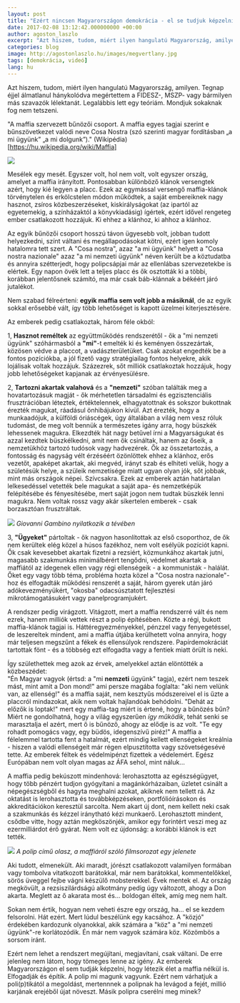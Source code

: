 ```yaml
---
layout: post
title: "Ezért nincsen Magyarországon demokrácia - el se tudjuk képzelni"
date: 2017-02-08 13:12:42.000000000 +00:00
author: agoston_laszlo
excerpt: "Azt hiszem, tudom, miért ilyen hangulatú Magyarország, amilyen. Tegnap éjjel álmatlanul hánykolódva megértettem a FIDESZ-, MSZP- vagy bármilyen más szavazók lélektanát. Legalábbis lett egy teóriám. Mondjuk sokaknak fog nem tetszeni."
categories: blog
image: http://agostonlaszlo.hu/images/megvertlany.jpg
tags: [demokrácia, videó]
lang: hu
---
```

Azt hiszem, tudom, miért ilyen hangulatú Magyarország, amilyen. Tegnap éjjel álmatlanul hánykolódva megértettem a FIDESZ-, MSZP- vagy bármilyen más szavazók lélektanát. Legalábbis lett egy teóriám. Mondjuk sokaknak fog nem tetszeni.

"A maffia szervezett bűnözői csoport. A maffia egyes tagjai szerint e bűnszövetkezet valódi neve Cosa Nostra (szó szerinti magyar fordításban „a mi ügyünk” „a mi dolgunk”)." (Wikipédia)[https://hu.wikipedia.org/wiki/Maffia]

![](http://agostonlaszlo.hu/images/cosanostra.jpg)

Mesélek egy mesét. Egyszer volt, hol nem volt, volt egyszer ország, amelyet a maffia irányított. Pontosabban különböző klánok versengtek azért, hogy kié legyen a placc. Ezek az egymással versengő maffia-klánok törvénytelen és erkölcstelen módon működtek, a saját embereiknek nagy hasznot, zsíros közbeszerzéseket, kiskirályságokat (az ipartól az egyetemekig, a színházaktól a könyvkiadásig) ígértek, ezért idővel rengeteg ember csatlakozott hozzájuk. Ki ehhez a klánhoz, ki ahhoz a klánhoz. 

Az egyik bűnözői csoport hosszú távon ügyesebb volt, jobban tudott helyezkedni, színt váltani és megállapodásokat kötni, ezért igen komoly hatalomra tett szert. A "Cosa nostra", azaz "a mi ügyünk" helyett a "Cosa nostra nazionale" azaz "a mi nemzeti ügyünk" néven került be a köztudatba és annyira szétterjedt, hogy polipcsápjai már az ellenlábas szervezetekbe is elértek. Egy napon övék lett a teljes placc és ők osztották ki a többi, korábban jelentősnek számító, ma már csak báb-klánnak a békéért járó jutalékot.

Nem szabad félreérteni: **egyik maffia sem volt jobb a másiknál**, de az egyik sokkal erősebbé vált, így több lehetőséget is kapott üzelmei kiterjesztésére.

Az emberek pedig csatlakoztak, három féle okból:

1, **Hasznot reméltek** az együttműködés rendszerétől - ők a "mi nemzeti ügyünk" szóhármasból a **"mi"**-t emelték ki és keményen összezártak, közösen védve a placcot, a vadászterületüket. Csak azokat engedték be a fontos pozíciókba, a jól fizető vagy stratégiailag fontos helyekre, akik lojálisak voltak hozzájuk. Százezrek, sőt milliók csatlakoztak hozzájuk, hogy jobb lehetőségeket kapjanak az érvényesülésre.

2, **Tartozni akartak valahová** és a **"nemzeti"** szóban találták meg a hovatartozásuk magját - ők mérhetetlen társadalmi és egzisztenciális frusztrációban léteztek, értéktelennek, elhagyatottnak és sokszor bukottnak érezték magukat, ráadásul önhibájukon kívül. Azt érezték, hogy a munkaadójuk, a külföldi óriáscégek, úgy általában a világ nem vesz róluk tudomást, de meg volt bennük a természetes igány arra, hogy büszkék lehessenek magukra. Elkezdték hát nagy betűvel írni a Magyarságukat és azzal kezdtek büszkélkedni, amit nem ők csináltak, hanem az őseik, a nemzetükhöz tartozó tudósok vagy hadvezérek. Ők az összetartozás, a fontosság és nagyság vélt érzéséért özönlöttek ehhez a klánhoz, erős vezetőt, apaképet akartak, aki megvéd, irányt szab és elhiteti velük, hogy a születésük helye, a szüleik nemzetisége miatt ugyan olyan jók, sőt jobbak, mint más országok népei. Szívcsakra. Ezek az emberek aztán határtalan lelkesedéssel vetették bele magukat a saját apa- és nemzetképük felépítésébe és fényesítésébe, mert saját jogon nem tudtak büszkék lenni magukra. Nem voltak rossz vagy akár sikertelen emberek - csak borzasztóan frusztráltak.

![](http://agostonlaszlo.hu/images/maffia.jpg)
*Giovanni Gambino nyilatkozik a tévében*

3, **"Ügyeket"** pártoltak - ők nagyon hasonlítottak az első csoporthoz, de ők nem kerültek elég közel a húsos fazékhoz, nem volt esélyük pozíciót kapni. Ők csak kevesebbet akartak fizetni a rezsiért, közmunkához akartak jutni, magasabb szakmunkás minimálbérért tengődni, védelmet akartak a maffiától az idegenek ellen vagy régi ellenségeik - a kommunisták - halálát. Őket egy vagy több téma, probléma hozta közel a "Cosa nostra nazionale"-hoz és elfogadták működési renszerét a saját, három gyerek után járó adókevezményükért, "okosba" odacsúsztatott fejlesztési mikrotámogatásukért vagy panelprogramjukért.

A rendszer pedig virágzott. Vitágzott, mert a maffia rendszerré vált és nem ezrek, hanem milliók vettek részt a polip építésében. Közte a régi, bukott maffia-klánok tagjai is. Háttéregyezményekkel, pénzzel vagy fenyegetéssel, de leszereltek mindent, ami a maffia útjába kerülhetett volna annyira, hogy már teljesen megszűnt a fékek és ellensúlyok rendszere. Papírdemokráciát tartottak fönt - és a többség ezt elfogadta vagy a fentiek miatt örült is neki.

Így születhettek meg azok az érvek, amelyekkel aztán elöntötték a közbeszédet: 
<br />
"Én Magyar vagyok (értsd: a "mi **nemzeti** ügyünk" tagja), ezért nem teszek mást, mint amit a Don mond!" 
ami persze magába foglalta:
"aki nem velünk van, az ellenség!" 
és a maffia saját, nem kesztyűs módszereivel el is űzte a placcról mindazokat, akik nem voltak hajlandóak behódolni.
"Dehát az előzők is loptak!"
mert egy maffia-tag miért is értené, hogy a bűnözés bűn? Miért ne gondolhatná, hogy a világ egyszerűen *így működik*, tehát senki se marasztalja el azért, mert ő is bűnöző, ahogy az elődje is az volt.
"Te egy rohadt pomogács vagy, egy büdös, idegenszívű piréz!"
A maffia a félelemmel tartotta fent a hatalmát, ezért mindig kellett ellenségeket kreálnia - hiszen a valódi ellenségeit már régen elpusztította vagy szövetségesévé tette. Az emberek féltek és védelmipénzt fizettek a védelemért. Egész Európában nem volt olyan magas az ÁFA sehol, mint náluk...

A maffia pedig bekúszott mindenhová: lerohasztotta az egészségügyet, hogy több pénzért tudjon gyógyítani a magánkórházaiban, üzletet csinált a népegészségből és hagyta meghalni azokat, akiknek nem tellett rá. Az oktatást is lerohasztotta és továbbképzéseken, portfólióírásokon és akkreditációkon keresztül sarcolta. Nem akart új dont, nem kellett neki csak a szakmunkás és kézzel iránytható kézi munkaerő. Lerohasztott mindent, csődbe vitte, hogy aztán megköszönjék, amikor egy forintért veszi meg az ezermilliárdot érő gyárat. Nem volt ez újdonság: a korábbi klánok is ezt tették.

![](http://agostonlaszlo.hu/images/polip.jpg)
*A polip című olasz, a maffiáról szóló filmsorozat egy jelenete*


Aki tudott, elmenekült. Aki maradt, jórészt csatlakozott valamilyen formában vagy tombolva vitatkozott barátokkal, már nem barátokkal, kommentelőkkel, sörös üveggel fejbe vágni készülő mobsterekkel. Évek mentek el. Az ország megkövült, a rezsiszilárdságú alkotmány pedig úgy változott, ahogy a Don akarta. Meglett az ő akarata most és... boldogan éltek, amíg meg nem halt.

Sokan nem értik, hogyan nem veheti észre egy ország, ha... el se kezdem felsorolni. Hát ezért. Mert lúdul beszélünk egy kacsához. A "közjó" érdekében kardozunk olyanokkal, akik számára a "köz" a "mi nemzeti ügyünk"-re korlátozódik. Én már nem vagyok számára köz. Közömbös a sorsom iránt.

Ezért nem lehet a rendszert megújítani, megjavítani, csak váltani. De erre jelenleg nem látom, hogy tömeges lenne az igény. Az emberek Magyarországon el sem tudják képzelni, hogy létezik élet a maffia nélkül is. Elfogadják és építik. A polip mi magunk vagyunk. Ezért nem várhatjuk a poli(p)tikától a megoldást, mertennnek a polipnak ha levágod a fejét, millió karjának erejéből újat növeszt. Másik polipra cserélni meg minek?
